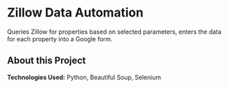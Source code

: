 # Zillow Data Automation

Queries Zillow for properties based on selected parameters, enters the data for each property into a Google form. 

[//]: # (Check it out: [Quizzical]&#40;https://quizzical-alpha.vercel.app/&#41;)

## About this Project

**Technologies Used:** Python, Beautiful Soup, Selenium

[//]: # (Deployed using [Vercel]&#40;https://vercel.com/&#41;)